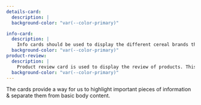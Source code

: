 ```yaml
---
details-card:
  description: |
  background-color: "var(--color-primary)"

info-card:
  description: |
    Info cards should be used to display the different cereal brands the website offers. These cards include a button that links the user to more information regarding the brand and gives them the choice of buying the cereal or mixing flavours first.
  background-color: "var(--color-primary)"
product-review:
  description: |
    Product review card is used to display the review of products. This card includes a check-out button to end the purchase of products.
  background-color: "var(--color-primary)"
---
```

The cards provide a way for us to highlight important pieces of information & separate them from basic body content.

